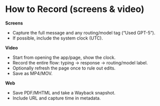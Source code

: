 # How to Record (screens & video)

**Screens**
- Capture the full message and any routing/model tag (“Used GPT-5”).
- If possible, include the system clock (UTC).

**Video**
- Start from opening the app/page, show the clock.
- Record the entire flow: typing → response → routing/model label.
- Optionally refresh the page once to rule out edits.
- Save as MP4/MOV.

**Web**
- Save PDF/MHTML and take a Wayback snapshot.
- Include URL and capture time in metadata.
